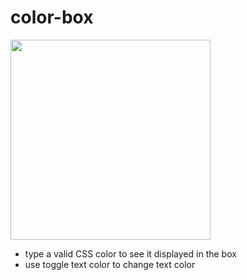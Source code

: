 # color-box

<a href="https://chris-iscoding.github.io/color-box/"><img src ="https://user-images.githubusercontent.com/77204121/130442787-e76ea831-b8af-4ed9-b6ed-9f659acfdbbf.png" height="320"/></a>

- type a valid CSS color to see it displayed in the box
- use toggle text color to change text color
